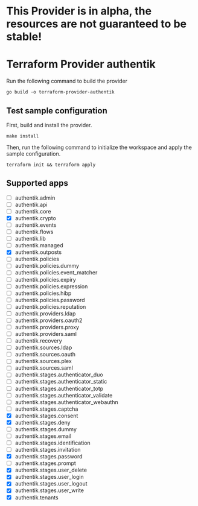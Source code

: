 # This Provider is in alpha, the resources are not guaranteed to be stable!

# Terraform Provider authentik

Run the following command to build the provider

```shell
go build -o terraform-provider-authentik
```

## Test sample configuration

First, build and install the provider.

```shell
make install
```

Then, run the following command to initialize the workspace and apply the sample configuration.

```shell
terraform init && terraform apply
```

## Supported apps

- [ ] authentik.admin
- [ ] authentik.api
- [ ] authentik.core
- [x] authentik.crypto
- [ ] authentik.events
- [ ] authentik.flows
- [ ] authentik.lib
- [ ] authentik.managed
- [x] authentik.outposts
- [ ] authentik.policies
- [ ] authentik.policies.dummy
- [ ] authentik.policies.event_matcher
- [ ] authentik.policies.expiry
- [ ] authentik.policies.expression
- [ ] authentik.policies.hibp
- [ ] authentik.policies.password
- [ ] authentik.policies.reputation
- [ ] authentik.providers.ldap
- [ ] authentik.providers.oauth2
- [ ] authentik.providers.proxy
- [ ] authentik.providers.saml
- [ ] authentik.recovery
- [ ] authentik.sources.ldap
- [ ] authentik.sources.oauth
- [ ] authentik.sources.plex
- [ ] authentik.sources.saml
- [ ] authentik.stages.authenticator_duo
- [ ] authentik.stages.authenticator_static
- [ ] authentik.stages.authenticator_totp
- [ ] authentik.stages.authenticator_validate
- [ ] authentik.stages.authenticator_webauthn
- [ ] authentik.stages.captcha
- [x] authentik.stages.consent
- [x] authentik.stages.deny
- [ ] authentik.stages.dummy
- [ ] authentik.stages.email
- [ ] authentik.stages.identification
- [ ] authentik.stages.invitation
- [x] authentik.stages.password
- [ ] authentik.stages.prompt
- [x] authentik.stages.user_delete
- [x] authentik.stages.user_login
- [x] authentik.stages.user_logout
- [x] authentik.stages.user_write
- [x] authentik.tenants
